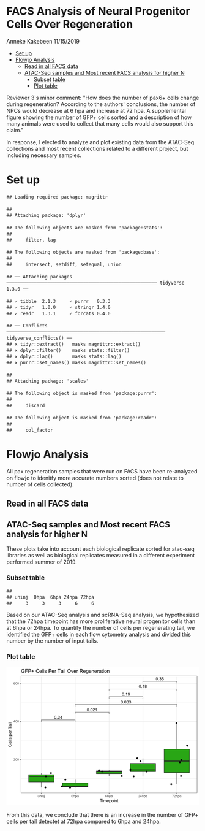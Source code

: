 FACS Analysis of Neural Progenitor Cells Over Regeneration
================
Anneke Kakebeen
11/15/2019

-   [Set up](#set-up)
-   [Flowjo Analysis](#flowjo-analysis)
    -   [Read in all FACS data](#read-in-all-facs-data)
    -   [ATAC-Seq samples and Most recent FACS analysis for higher N](#atac-seq-samples-and-most-recent-facs-analysis-for-higher-n)
        -   [Subset table](#subset-table)
        -   [Plot table](#plot-table)

Reviewer 3's minor comment: "How does the number of pax6+ cells change during regeneration? According to the authors' conclusions, the number of NPCs would decrease at 6 hpa and increase at 72 hpa. A supplemental figure showing the number of GFP+ cells sorted and a description of how many animals were used to collect that many cells would also support this claim."

In response, I elected to analyze and plot existing data from the ATAC-Seq collections and most recent collections related to a different project, but including necessary samples.

Set up
======

    ## Loading required package: magrittr

    ## 
    ## Attaching package: 'dplyr'

    ## The following objects are masked from 'package:stats':
    ## 
    ##     filter, lag

    ## The following objects are masked from 'package:base':
    ## 
    ##     intersect, setdiff, setequal, union

    ## ── Attaching packages ─────────────────────────────────────────────────────── tidyverse 1.3.0 ──

    ## ✓ tibble  2.1.3     ✓ purrr   0.3.3
    ## ✓ tidyr   1.0.0     ✓ stringr 1.4.0
    ## ✓ readr   1.3.1     ✓ forcats 0.4.0

    ## ── Conflicts ────────────────────────────────────────────────────────── tidyverse_conflicts() ──
    ## x tidyr::extract()   masks magrittr::extract()
    ## x dplyr::filter()    masks stats::filter()
    ## x dplyr::lag()       masks stats::lag()
    ## x purrr::set_names() masks magrittr::set_names()

    ## 
    ## Attaching package: 'scales'

    ## The following object is masked from 'package:purrr':
    ## 
    ##     discard

    ## The following object is masked from 'package:readr':
    ## 
    ##     col_factor

Flowjo Analysis
===============

All pax regeneration samples that were run on FACS have been re-analyzed on flowjo to idenitfy more accurate numbers sorted (does not relate to number of cells collected).

Read in all FACS data
---------------------

ATAC-Seq samples and Most recent FACS analysis for higher N
-----------------------------------------------------------

These plots take into account each biological replicate sorted for atac-seq libraries as well as biological replicates measured in a different experiment performed summer of 2019.

### Subset table

    ## 
    ## uninj  0hpa  6hpa 24hpa 72hpa 
    ##     3     3     3     6     6

Based on our ATAC-Seq analysis and scRNA-Seq analysis, we hypothesized that the 72hpa timepoint has more proliferative neural progenitor cells than at 6hpa or 24hpa. To quantify the number of cells per regenerating tail, we identified the GFP+ cells in each flow cytometry analysis and divided this number by the number of input tails.

### Plot table

![](README_files/figure-markdown_github/flowjooutputplot-1.png)

From this data, we conclude that there is an increase in the number of GFP+ cells per tail detectet at 72hpa compared to 6hpa and 24hpa.
